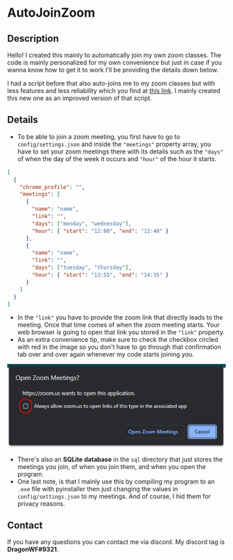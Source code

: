 # AutoJoinZoom

## Description

Hello! I created this mainly to automatically join my own zoom classes. The code is mainly
personalized for my own convenience but just in case if you wanna know how to get it to work
I'll be providing the details down below.

I had a script before that also auto-joins me to my zoom classes but with less features and
less reliability which you find at [this link](https://github.com/DragunWF/Python-Mini-Projects/blob/main/scripts/school/auto_join_zoom.py). I mainly created this new one as an improved version
of that script.

## Details

- To be able to join a zoom meeting, you first have to go to `config/settings.json` and inside
  the `"meetings"` property array, you have to set your zoom meetings there with its details such
  as the `"days"` of when the day of the week it occurs and `"hour"` of the hour it starts.

```json
[
  {
    "chrome_profile": "",
    "meetings": [
      {
        "name": "name",
        "link": "",
        "days": ["monday", "wednesday"],
        "hour": { "start": "12:00", "end": "12:40" }
      },
      {
        "name": "name",
        "link": "",
        "days": ["tuesday", "thursday"],
        "hour": { "start": "13:55", "end": "14:35" }
      }
    ]
  }
]
```

- In the `"link"` you have to provide the zoom link that directly leads to the meeting. Once
  that time comes of when the zoom meeting starts. Your web browser is going to open that link
  you stored in the `"link"` property.
- As an extra convenience tip, make sure to check the checkbox circled with red in the image
  so you don't have to go through that confirmation tab over and over again whenever my code
  starts joining you.

![Picture of confirmation tab](img/on_browser_opened.PNG)

- There's also an **SQLite database** in the `sql` directory that just stores the meetings you join,
  of when you join them, and when you open the program.
- One last note, is that I mainly use this by compiling my program to an `.exe` file with pyinstaller
  then just changing the values in `config/settings.json` to my meetings. And of course, I hid them
  for privacy reasons.

## Contact

If you have any questions you can contact me via discord. My discord tag is **DragonWF#9321**.

